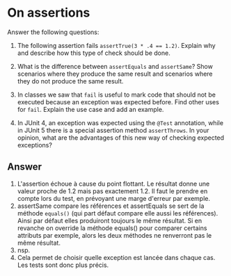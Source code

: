 # On assertions

Answer the following questions:

1. The following assertion fails `assertTrue(3 * .4 == 1.2)`. Explain why and describe how this type of check should be done.

2. What is the difference between `assertEquals` and `assertSame`? Show scenarios where they produce the same result and scenarios where they do not produce the same result.

3. In classes we saw that `fail` is useful to mark code that should not be executed because an exception was expected before. Find other uses for `fail`. Explain the use case and add an example.

4. In JUnit 4, an exception was expected using the `@Test` annotation, while in JUnit 5 there is a special assertion method `assertThrows`. In your opinion, what are the advantages of this new way of checking expected exceptions?

## Answer

1. L'assertion échoue à cause du point flottant. Le résultat donne une valeur proche de 1.2 mais pas exactement 1.2. Il faut le prendre en compte lors du test, en prévoyant une marge d'erreur par exemple.
2. assertSame compare les références et assertEquals se sert de la méthode `equals()` (qui part défaut compare elle aussi les références). Ainsi par défaut elles produiront toujours le même résultat. Si en revanche on override la méthode equals() pour comparer certains attributs par exemple, alors les deux méthodes ne renverront pas le même résultat.
3. nsp.
4. Cela permet de choisir quelle exception est lancée dans chaque cas. Les tests sont donc plus précis.
